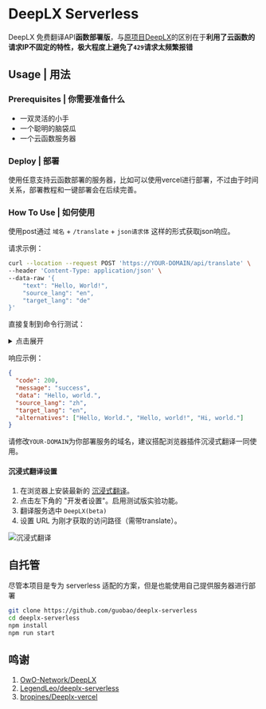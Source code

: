 # DeepLX Serverless

DeepLX 免费翻译API**函数部署版**，与[原项目DeepLX](https://github.com/OwO-Network/DeepLX)的区别在于**利用了云函数的请求IP不固定的特性，极大程度上避免了`429`请求太频繁报错**

## Usage | 用法

### Prerequisites | 你需要准备什么

- 一双灵活的小手
- 一个聪明的脑袋瓜
- 一个云函数服务器

### Deploy | 部署

使用任意支持云函数部署的服务器，比如可以使用vercel进行部署，不过由于时间关系，部署教程和一键部署会在后续完善。

### How To Use | 如何使用

使用post通过 `域名` + `/translate` + `json请求体` 这样的形式获取json响应。

请求示例：

``` bash
curl --location --request POST 'https://YOUR-DOMAIN/api/translate' \
--header 'Content-Type: application/json' \
--data-raw '{
    "text": "Hello, World!",
    "source_lang": "en",
    "target_lang": "de"
}'
```
直接复制到命令行测试：

<details>
<summary>点击展开</summary>

``` bash
curl --location 'https://YOUR-DOMAIN/translate' --header 'Content-Type: application/json' --data '{"text": "你好，世界", "source_lang": "zh", "target_lang": "en"}'
```
</details>

响应示例：

``` json
{
  "code": 200,
  "message": "success",
  "data": "Hello, world.",
  "source_lang": "zh",
  "target_lang": "en",
  "alternatives": ["Hello, World.", "Hello, world!", "Hi, world."]
}
```

请修改`YOUR-DOMAIN`为你部署服务的域名，建议搭配浏览器插件沉浸式翻译一同使用。

#### 沉浸式翻译设置

1. 在浏览器上安装最新的 [沉浸式翻译](https://github.com/immersive-translate/immersive-translate/releases)。
2. 点击左下角的 "开发者设置"。启用测试版实验功能。
3. 翻译服务选中 `DeepLX(beta)`
3. 设置 URL 为刚才获取的访问路径（需带translate）。

![沉浸式翻译](https://github.com/LegendLeo/deeplx-serverless/assets/25115173/d3affe2b-9e99-4d5c-bc8c-cd67e70d0368)

## 自托管

尽管本项目是专为 serverless 适配的方案，但是也能使用自己提供服务器进行部署

``` bash
git clone https://github.com/guobao/deeplx-serverless
cd deeplx-serverless
npm install
npm run start
```

## 鸣谢
1. [OwO-Network/DeepLX](https://github.com/OwO-Network/DeepLX)
2. [LegendLeo/deeplx-serverless](https://github.com/LegendLeo/deeplx-serverless)
3. [bropines/Deeplx-vercel](https://github.com/bropines/Deeplx-vercel)